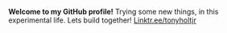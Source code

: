 **Welcome to my GitHub profile!**
Trying some new things, in this experimental life. Lets build together! 
[Linktr.ee/tonyholtjr](https://linktr.ee/tonyholtjr)
